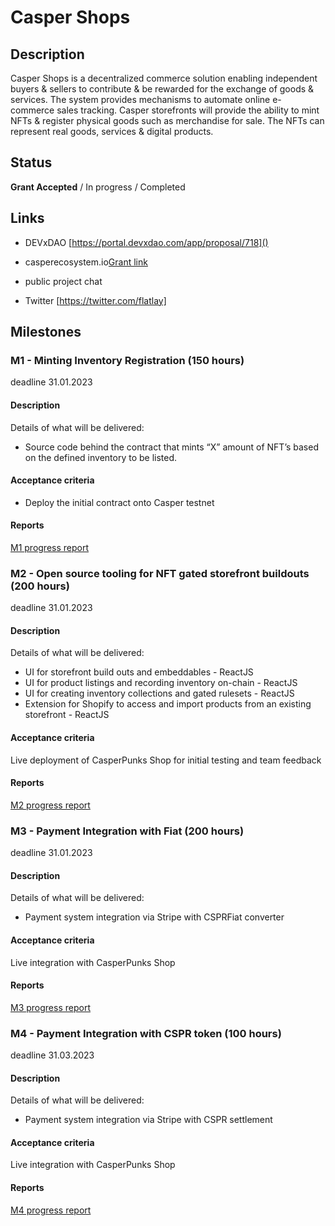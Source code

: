# Casper Shops

## Description
Casper Shops is a decentralized commerce solution enabling independent buyers & sellers to contribute & be rewarded for the exchange of goods & services. The system provides mechanisms to automate online e-commerce sales tracking. Casper storefronts will provide the ability to mint NFTs & register physical goods such as merchandise for sale. The NFTs can represent real goods, services & digital products.

## Status

**Grant Accepted** / In progress / Completed

## Links

- DEVxDAO [https://portal.devxdao.com/app/proposal/718]()

- casperecosystem.io[Grant link]()

- public project chat

- Twitter [https://twitter.com/flatlay]

## Milestones

### M1 - Minting Inventory Registration (150 hours)
deadline 31.01.2023

#### Description

Details of what will be delivered: 
- Source code behind the contract that mints “X” amount of NFT’s based on the defined inventory to be listed.



#### Acceptance criteria
- Deploy the initial contract onto Casper testnet

#### Reports

[M1 progress report](m1.md)

### M2 - Open source tooling for NFT gated storefront buildouts (200 hours)
deadline 31.01.2023

#### Description

Details of what will be delivered: 
- UI for storefront build outs and embeddables - ReactJS 
- UI for product listings and recording inventory on-chain - ReactJS 
- UI for creating inventory collections and gated rulesets - ReactJS
- Extension for Shopify to access and import products from an existing storefront - ReactJS

#### Acceptance criteria

Live deployment of CasperPunks Shop for initial testing and team feedback

#### Reports

[M2 progress report](m2.md)

### M3 - Payment Integration with Fiat (200 hours)

deadline 31.01.2023

#### Description

Details of what will be delivered: 
- Payment system integration via Stripe with CSPRFiat converter

#### Acceptance criteria

Live integration with CasperPunks Shop

#### Reports

[M3 progress report](m3.md)

### M4 - Payment Integration with CSPR token (100 hours)
deadline 31.03.2023

#### Description

Details of what will be delivered: 
- Payment system integration via Stripe with CSPR settlement

#### Acceptance criteria

Live integration with CasperPunks Shop

#### Reports

[M4 progress report](m4.md)

